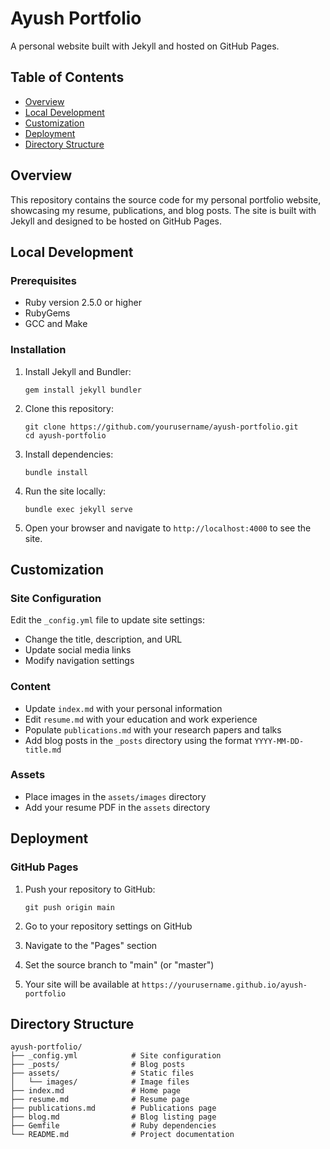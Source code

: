 # Ayush Portfolio

A personal website built with Jekyll and hosted on GitHub Pages.

## Table of Contents
- [Overview](#overview)
- [Local Development](#local-development)
- [Customization](#customization)
- [Deployment](#deployment)
- [Directory Structure](#directory-structure)

## Overview

This repository contains the source code for my personal portfolio website, showcasing my resume, publications, and blog posts. The site is built with Jekyll and designed to be hosted on GitHub Pages.

## Local Development

### Prerequisites
- Ruby version 2.5.0 or higher
- RubyGems
- GCC and Make

### Installation

1. Install Jekyll and Bundler:
   ```
   gem install jekyll bundler
   ```

2. Clone this repository:
   ```
   git clone https://github.com/yourusername/ayush-portfolio.git
   cd ayush-portfolio
   ```

3. Install dependencies:
   ```
   bundle install
   ```

4. Run the site locally:
   ```
   bundle exec jekyll serve
   ```

5. Open your browser and navigate to `http://localhost:4000` to see the site.

## Customization

### Site Configuration
Edit the `_config.yml` file to update site settings:
- Change the title, description, and URL
- Update social media links
- Modify navigation settings

### Content
- Update `index.md` with your personal information
- Edit `resume.md` with your education and work experience
- Populate `publications.md` with your research papers and talks
- Add blog posts in the `_posts` directory using the format `YYYY-MM-DD-title.md`

### Assets
- Place images in the `assets/images` directory
- Add your resume PDF in the `assets` directory

## Deployment

### GitHub Pages

1. Push your repository to GitHub:
   ```
   git push origin main
   ```

2. Go to your repository settings on GitHub
3. Navigate to the "Pages" section
4. Set the source branch to "main" (or "master")
5. Your site will be available at `https://yourusername.github.io/ayush-portfolio`

## Directory Structure

```
ayush-portfolio/
├── _config.yml            # Site configuration
├── _posts/                # Blog posts
├── assets/                # Static files
│   └── images/            # Image files
├── index.md               # Home page
├── resume.md              # Resume page
├── publications.md        # Publications page
├── blog.md                # Blog listing page
├── Gemfile                # Ruby dependencies
└── README.md              # Project documentation
``` 